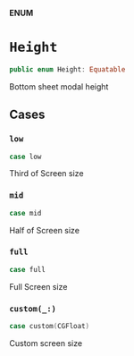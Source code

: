**ENUM**

# `Height`

```swift
public enum Height: Equatable
```

Bottom sheet modal height

## Cases
### `low`

```swift
case low
```

Third of Screen size

### `mid`

```swift
case mid
```

Half of Screen size

### `full`

```swift
case full
```

Full Screen size

### `custom(_:)`

```swift
case custom(CGFloat)
```

Custom screen size
